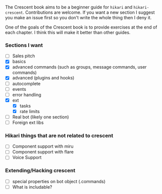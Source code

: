 The Crescent book aims to be a beginner guide for `hikari` and `hikari-crescent`.
Contributions are welcome. If you want a new section I suggest you make an issue first
so you don't write the whole thing then I deny it.

One of the goals of the Crescent book is to provide exercises at the end of each chapter.
I think this will make it better than other guides.

### Sections I want

- [ ] Sales pitch
- [x] basics
- [x] advanced commands (such as groups, message commands, user commands)
- [x] advanced (plugins and hooks)
- [ ] autocomplete
- [ ] events
- [ ] error handling
- [x] ext
    - [x] tasks
    - [x] rate limits
- [ ] Real bot (likely one section)
- [ ] Foreign ext libs

### Hikari things that are not related to crescent
- [ ] Component support with miru
- [ ] Component support with flare
- [ ] Voice Support

### Extending/Hacking crescent
- [ ] special properties on bot object (.commands)
- [ ] What is includable?
